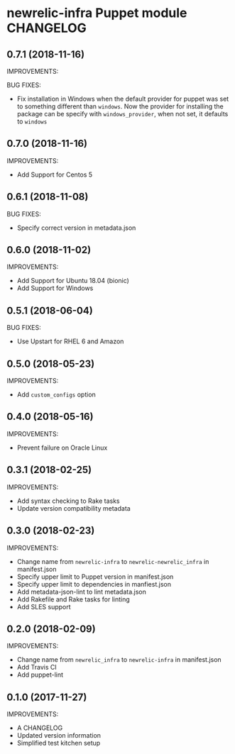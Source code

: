 # newrelic-infra Puppet module CHANGELOG

## 0.7.1 (2018-11-16)

IMPROVEMENTS:

BUG FIXES:

* Fix installation in Windows when the default provider for puppet was
  set to something different than `windows`. Now the provider for 
  installing the package can be specify with `windows_provider`, when 
  not set, it defaults to `windows`

## 0.7.0 (2018-11-16)

IMPROVEMENTS:

* Add Support for Centos 5

## 0.6.1 (2018-11-08)

BUG FIXES:

* Specify correct version in metadata.json

## 0.6.0 (2018-11-02)

IMPROVEMENTS:

* Add Support for Ubuntu 18.04 (bionic)
* Add Support for Windows

## 0.5.1 (2018-06-04)

BUG FIXES:

* Use Upstart for RHEL 6 and Amazon

## 0.5.0 (2018-05-23)

IMPROVEMENTS:

* Add `custom_configs` option

## 0.4.0 (2018-05-16)

IMPROVEMENTS:

* Prevent failure on Oracle Linux

## 0.3.1 (2018-02-25)

IMPROVEMENTS:

* Add syntax checking to Rake tasks
* Update version compatibility metadata

## 0.3.0 (2018-02-23)

IMPROVEMENTS:

* Change name from `newrelic-infra` to `newrelic-newrelic_infra` in manifest.json
* Specify upper limit to Puppet version in manifest.json
* Specify upper limit to dependencies in manfiest.json
* Add metadata-json-lint to lint metadata.json
* Add Rakefile and Rake tasks for linting
* Add SLES support

## 0.2.0 (2018-02-09)

IMPROVEMENTS:

* Change name from `newrelic_infra` to `newrelic-infra` in manifest.json
* Add Travis CI
* Add puppet-lint

## 0.1.0 (2017-11-27)

IMPROVEMENTS:

* A CHANGELOG
* Updated version information
* Simplified test kitchen setup
